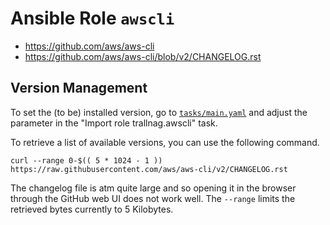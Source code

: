 # Ansible Role `awscli`

- <https://github.com/aws/aws-cli>
- <https://github.com/aws/aws-cli/blob/v2/CHANGELOG.rst>

## Version Management

To set the (to be) installed version, go to [`tasks/main.yaml`](tasks/main.yaml)
and adjust the parameter in the "Import role trallnag.awscli" task.

To retrieve a list of available versions, you can use the following command.

```shell
curl --range 0-$(( 5 * 1024 - 1 )) https://raw.githubusercontent.com/aws/aws-cli/v2/CHANGELOG.rst
```

The changelog file is atm quite large and so opening it in the browser through
the GitHub web UI does not work well. The `--range` limits the retrieved bytes
currently to 5 Kilobytes.
